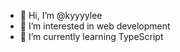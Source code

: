 - 👋 Hi, I’m @kyyyylee
- 👀 I’m interested in web development
- 🌱 I’m currently learning TypeScript


<!---
kyyyylee/kyyyylee is a ✨ special ✨ repository because its `README.md` (this file) appears on your GitHub profile.
You can click the Preview link to take a look at your changes.
--->
